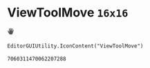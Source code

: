# ViewToolMove `16x16`
<img src="/img/ViewToolMove.png" width=16 height=16>

``` CSharp
EditorGUIUtility.IconContent("ViewToolMove")
```
```
7060311470062207288
```
